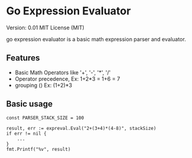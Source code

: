 # Go Expression Evaluator

Version: 0.01
MIT License (MIT)

go expression evaluator is a basic math expression parser and evaluator.

## Features

- Basic Math Operators like '+', '-', '*', '/'
- Operator precedence, Ex: 1+2*3 = 1+6 = 7
- grouping () Ex: (1+2)*3


## Basic usage

    const PARSER_STACK_SIZE = 100

    result, err := expreval.Eval("2+(3+4)*(4-8)", stackSize)
    if err != nil {
        ...
    }
    fmt.Printf("%v", result)

